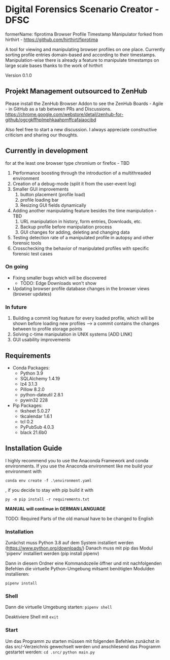 # Digital Forensics Scenario Creator - DFSC 
formerName: fiprotima
Browser Profile Timestamp Manipulator forked from hirthirt - https://github.com/hirthirt/fiprotima

A tool for viewing and manipulating browser profiles on one place.
Currently sorting profile entries domain-based and according to their timestamps.
Manipulation-wise there is already a feature to manipulate timestamps on large scale bases
thanks to the work of hirthirt

Version 0.1.0

## Projekt Management outsourced to ZenHub
Please install the ZenHub Browser Addon to see the ZenHub Boards - Agile - in GitHub as a tab between PRs and Discussions.
https://chrome.google.com/webstore/detail/zenhub-for-github/ogcgkffhplmphkaahpmffcafajaocjbd

Also feel free to start a new discussion. I always appreciate constructive criticism and sharing our thoughts.

## Currently in development

for at the least one browser type chromium or firefox - TBD

1. Performance boosting through the introduction of a multithreaded environment
2. Creation of a debug-mode (split it from the user-event log)
3. Smaller GUI improvements
   1. button placement (profile load)
   2. profile loading bar
   3. Resizing GUI fields dynamically
4. Adding another manipulating feature besides the time manipulation - TBD
   1. URL manipulation in history, form entries, Downloads, etc.
   2. Backup profile before manipulation process
   3. GUI changes for adding, deleting and changing data
5. Testing detection rate of a manipulated profile in autopsy and other forensic tools
6. Crosschecking the behavior of manipulated profiles with specific forensic test cases

### On going

- Fixing smaller bugs which will be discovered
  - TODO: Edge Downloads won't show
- Updating browser profile database changes in the browser views (browser updates)

### In future

1. Building a commit log feature for every loaded profile, which will be shown before loading new profiles --> a commit contains the changes between to profile storage points
2. Solving c-time manipulation in UNIX systems [ADD LINK]
3. GUI usability improvements

## Requirements
- Conda Packages:
  - Python 3.9
  - SQLAlchemy 1.4.19
  - lz4 3.1.3
  - Pillow 8.2.0
  - python-dateutil 2.8.1
  - pywin32 228
- Pip Packages:
  - tksheet 5.0.27
  - tkcalendar 1.6.1
  - tcl 0.2
  - PyPubSub 4.0.3
  - black 21.6b0

## Installation Guide

I highly recommend you to use the Anaconda Framework and conda environments. 
If you use the Anaconda environment like me build your environment with 

`conda env create -f .\environment.yaml`

, if you decide to stay with pip build it with 

`py -m pip install -r requirements.txt`


**MANUAL will continue in GERMAN LANGUAGE**

TODO: Required Parts of the old manual have to be changed to English

### Installation

Zunächst muss Python 3.8 auf dem System installiert werden (<https://www.python.org/downloads/>)
Danach muss mit pip das Modul 'pipenv' installiert werden (pip install pipenv)

Dann in diesem Ordner eine Kommandozeile öffner und mit nachfolgenden Befehlen die
virtuelle Python-Umgebung mitsamt benötigten Modulden installieren:

`pipenv install`

### Shell

Dann die virtuelle Umgebung starten:
`pipenv shell`

Deaktiviere Shell mit
`exit`

### Start

Um das Programm zu starten müssen mit folgenden Befehlen zunächst in das src/-Verzeichnis gewechselt werden
und anschliesend das Programm gestartet werden:
`cd .src/`
`python main.py`
